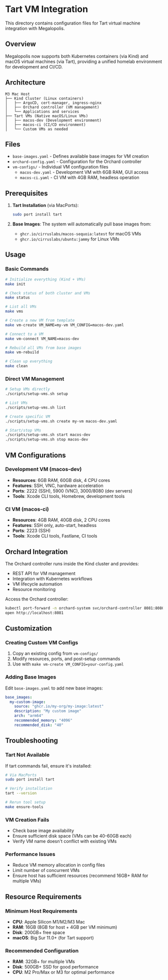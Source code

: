 # Tart VM Integration

This directory contains configuration files for Tart virtual machine integration with Megalopolis.

## Overview

Megalopolis now supports both Kubernetes containers (via Kind) and macOS virtual machines (via Tart), providing a unified homelab environment for development and CI/CD.

## Architecture

```
M3 Mac Host
├── Kind Cluster (Linux containers)
│   ├── ArgoCD, cert-manager, ingress-nginx
│   ├── Orchard controller (VM management)
│   └── Applications and services
├── Tart VMs (Native macOS/Linux VMs)
│   ├── macos-dev (Development environment)
│   ├── macos-ci (CI/CD environment)
│   └── Custom VMs as needed
```

## Files

- `base-images.yaml` - Defines available base images for VM creation
- `orchard-config.yaml` - Configuration for the Orchard controller
- `vm-configs/` - Individual VM configuration files
  - `macos-dev.yaml` - Development VM with 6GB RAM, GUI access
  - `macos-ci.yaml` - CI VM with 4GB RAM, headless operation

## Prerequisites

1. **Tart Installation** (via MacPorts):
   ```bash
   sudo port install tart
   ```

2. **Base Images**: 
   The system will automatically pull base images from:
   - `ghcr.io/cirruslabs/macos-sequoia:latest` for macOS VMs
   - `ghcr.io/cirruslabs/ubuntu:jammy` for Linux VMs

## Usage

### Basic Commands

```bash
# Initialize everything (Kind + VMs)
make init

# Check status of both cluster and VMs
make status

# List all VMs
make vms

# Create a new VM from template
make vm-create VM_NAME=my-vm VM_CONFIG=macos-dev.yaml

# Connect to a VM
make vm-connect VM_NAME=macos-dev

# Rebuild all VMs from base images
make vm-rebuild

# Clean up everything
make clean
```

### Direct VM Management

```bash
# Setup VMs directly
./scripts/setup-vms.sh setup

# List VMs
./scripts/setup-vms.sh list

# Create specific VM
./scripts/setup-vms.sh create my-vm macos-dev.yaml

# Start/stop VMs
./scripts/setup-vms.sh start macos-dev
./scripts/setup-vms.sh stop macos-dev
```

## VM Configurations

### Development VM (macos-dev)
- **Resources**: 6GB RAM, 60GB disk, 4 CPU cores
- **Features**: SSH, VNC, hardware acceleration
- **Ports**: 2222 (SSH), 5900 (VNC), 3000/8080 (dev servers)
- **Tools**: Xcode CLI tools, Homebrew, development tools

### CI VM (macos-ci)
- **Resources**: 4GB RAM, 40GB disk, 2 CPU cores
- **Features**: SSH only, auto-start, headless
- **Ports**: 2223 (SSH)
- **Tools**: Xcode CLI tools, Fastlane, CI tools

## Orchard Integration

The Orchard controller runs inside the Kind cluster and provides:

- REST API for VM management
- Integration with Kubernetes workflows
- VM lifecycle automation
- Resource monitoring

Access the Orchard controller:
```bash
kubectl port-forward -n orchard-system svc/orchard-controller 8081:8080
open http://localhost:8081
```

## Customization

### Creating Custom VM Configs

1. Copy an existing config from `vm-configs/`
2. Modify resources, ports, and post-setup commands
3. Use with `make vm-create VM_CONFIG=your-config.yaml`

### Adding Base Images

Edit `base-images.yaml` to add new base images:

```yaml
base_images:
  my-custom-image:
    source: "ghcr.io/my-org/my-image:latest"
    description: "My custom image"
    arch: "arm64"
    recommended_memory: "4096"
    recommended_disk: "40"
```

## Troubleshooting

### Tart Not Available
If tart commands fail, ensure it's installed:
```bash
# Via MacPorts
sudo port install tart

# Verify installation
tart --version

# Rerun tool setup
make ensure-tools
```

### VM Creation Fails
- Check base image availability
- Ensure sufficient disk space (VMs can be 40-60GB each)
- Verify VM name doesn't conflict with existing VMs

### Performance Issues
- Reduce VM memory allocation in config files
- Limit number of concurrent VMs
- Ensure host has sufficient resources (recommend 16GB+ RAM for multiple VMs)

## Resource Requirements

### Minimum Host Requirements
- **CPU**: Apple Silicon M1/M2/M3 Mac
- **RAM**: 16GB (8GB for host + 4GB per VM minimum)
- **Disk**: 200GB+ free space
- **macOS**: Big Sur 11.0+ (for Tart support)

### Recommended Configuration
- **RAM**: 32GB+ for multiple VMs
- **Disk**: 500GB+ SSD for good performance
- **CPU**: M2 Pro/Max or M3 for optimal performance